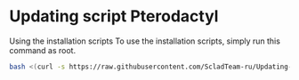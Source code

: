# Updating script Pterodactyl
Using the installation scripts
To use the installation scripts, simply run this command as root. 

```bash
bash <(curl -s https://raw.githubusercontent.com/ScladTeam-ru/Updating-script-Pterodactyl/main/update.sh)
```
